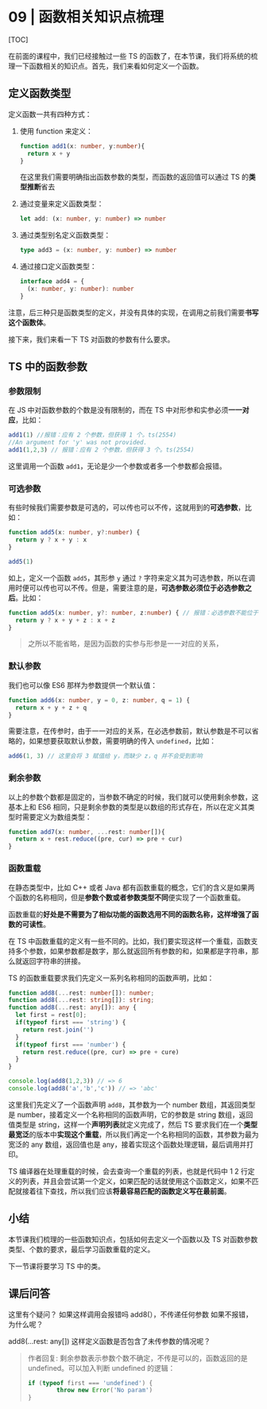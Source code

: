 # 09 | 函数相关知识点梳理

[TOC]

在前面的课程中，我们已经接触过一些 TS 的函数了，在本节课，我们将系统的梳理一下函数相关的知识点。首先，我们来看如何定义一个函数。

## 定义函数类型

定义函数一共有四种方式：

1. 使用 function 来定义：

   ```ts
   function add1(x: number, y:number){
     return x + y
   }
   ```

   在这里我们需要明确指出函数参数的类型，而函数的返回值可以通过 TS 的**类型推断**省去

2. 通过变量来定义函数类型：

   ```ts
   let add: (x: number, y: number) => number
   ```

3. 通过类型别名定义函数类型：

   ```ts
   type add3 = (x: number, y: number) => number
   ```

4. 通过接口定义函数类型：

   ```ts
   interface add4 = {
     (x: number, y: number): number
   }
   ```

注意，后三种只是函数类型的定义，并没有具体的实现，在调用之前我们需要**书写这个函数体**。

接下来，我们来看一下 TS 对函数的参数有什么要求。



## TS 中的函数参数

### 参数限制

在 JS 中对函数参数的个数是没有限制的，而在 TS 中对形参和实参必须**一一对应**，比如：

```ts
add1(1) //报错：应有 2 个参数，但获得 1 个。ts(2554)
//An argument for 'y' was not provided.
add1(1,2,3) // 报错：应有 2 个参数，但获得 3 个。ts(2554)
```

这里调用一个函数 `add1`，无论是少一个参数或者多一个参数都会报错。



### 可选参数

有些时候我们需要参数是可选的，可以传也可以不传，这就用到的**可选参数**，比如：

```ts
function add5(x: number, y?:number) {
  return y ? x + y : x
}

add5(1)
```

如上，定义一个函数 `add5`，其形参 `y` 通过 `?` 字符来定义其为可选参数，所以在调用时便可以传也可以不传。但是，需要注意的是，**可选参数必须位于必选参数之后**。比如：

```ts
function add5(x: number, y?: number, z:number) { // 报错：必选参数不能位于可选参数后。ts(1016)
  return y ? x + y + z : x + z
}
```

> 之所以不能省略，是因为函数的实参与形参是一一对应的关系， 



### 默认参数

我们也可以像 ES6 那样为参数提供一个默认值：

```ts
function add6(x: number, y = 0, z: number, q = 1) {
  return x + y + z + q
}
```

需要注意，在传参时，由于一一对应的关系，在必选参数前，默认参数是不可以省略的，如果想要获取默认参数，需要明确的传入 `undefined`，比如：

```ts
add6(1, 3) // 这里会将 3 赋值给 y，而缺少 z，q 并不会受到影响
```



### 剩余参数

以上的参数个数都是固定的，当参数不确定的时候，我们就可以使用剩余参数，这基本上和 ES6 相同，只是剩余参数的类型是以数组的形式存在，所以在定义其类型时需要定义为数组类型：

```ts
function add7(x: number, ...rest: number[]){
  return x + rest.reduce((pre, cur) => pre + cur)
}
```



### 函数重载

在静态类型中，比如 C++ 或者 Java 都有函数重载的概念，它们的含义是如果两个函数的名称相同，但是**参数个数或者参数类型不同**便实现了一个函数重载。

函数重载的**好处是不需要为了相似功能的函数选用不同的函数名称，这样增强了函数的可读性**。

在 TS 中函数重载的定义有一些不同的。比如，我们要实现这样一个重载，函数支持多个参数，如果参数都是数字，那么就返回所有参数的和，如果都是字符串，那么就返回字符串的拼接。

TS 的函数重载要求我们先定义一系列名称相同的函数声明，比如：

```ts
function add8(...rest: number[]): number;
function add8(...rest: string[]): string;
function add8(...rest: any[]): any {
  let first = rest[0];
  if(typeof first === 'string') {
    return rest.join('')
  }
  if(typeof first === 'number') {
    return rest.reduce((pre, cur) => pre + cure)
  }
}

console.log(add8(1,2,3)) // => 6
console.log(add8('a','b','c')) // => 'abc'
```

这里我们先定义了一个函数声明 `add8`，其参数为一个 number 数组，其返回类型是 number，接着定义一个名称相同的函数声明，它的参数是 string 数组，返回值类型是 string，这样一个**声明列表**就定义完成了，然后 TS 要求我们在一个**类型最宽泛**的版本中**实现这个重载**，所以我们再定一个名称相同的函数，其参数为最为宽泛的 any 数组，返回值也是 any，接着实现这个函数处理逻辑，最后调用并打印。

TS 编译器在处理重载的时候，会去查询一个重载的列表，也就是代码中 1 2 行定义的列表，并且会尝试第一个定义，如果匹配的话就使用这个函数定义，如果不匹配就接着往下查找，所以我们应该**将最容易匹配的函数定义写在最前面**。



## 小结

本节课我们梳理的一些函数知识点，包括如何去定义一个函数以及 TS 对函数参数类型、个数的要求，最后学习函数重载的定义。

下一节课将要学习 TS 中的类。



## 课后问答

这里有个疑问？ 如果这样调用会报错吗 add8(），不传递任何参数
如果不报错，为什么呢？

add8(...rest: any[]) 这样定义函数是否包含了未传参数的情况呢？

> 作者回复: 剩余参数表示参数个数不确定，不传是可以的，函数返回的是 undefined。可以加入判断 undefined 的逻辑：
>
> ```ts
> if (typeof first === 'undefined') {
>         throw new Error('No param')
> }
> ```
>
> 





































